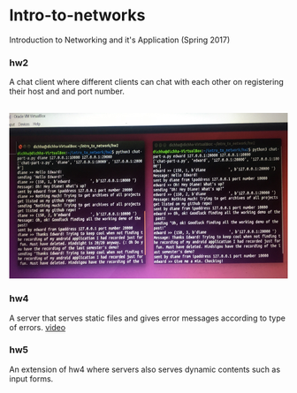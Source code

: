 # Intro-to-networks
Introduction to Networking and it's Application (Spring 2017)

### hw2
<p> A chat client where different clients can chat with each other on registering their host and and port number.</p><br>
<img src="https://github.com/dichha/Intro-to-networks/blob/master/images/chat-client.jpg" width=600, height="300">

### hw4
A server that serves static files and gives error messages according to type of errors. 
[video](https://www.youtube.com/watch?v=t5rhUymoVB8)

### hw5 
An extension of hw4 where servers also serves dynamic contents such as input forms. 

